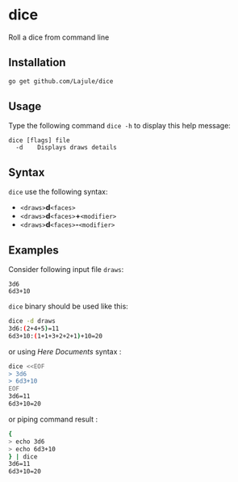 # dice

Roll a dice from command line

## Installation

```sh
go get github.com/Lajule/dice
```

## Usage

Type the following command `dice -h` to display this help message:

```
dice [flags] file
  -d	Displays draws details
```

## Syntax

`dice` use the following syntax:
* `<draws>`**d**`<faces>`
* `<draws>`**d**`<faces>`**+**`<modifier>`
* `<draws>`**d**`<faces>`**-**`<modifier>`

## Examples

Consider following input file `draws`:

```
3d6
6d3+10
```

`dice` binary should be used like this:


```sh
dice -d draws
3d6:(2+4+5)=11
6d3+10:(1+1+3+2+2+1)+10=20
```

or using _Here Documents_ syntax :

```sh
dice <<EOF
> 3d6
> 6d3+10
EOF
3d6=11
6d3+10=20
```

or piping command result :

```sh
{
> echo 3d6
> echo 6d3+10
} | dice
3d6=11
6d3+10=20
```
